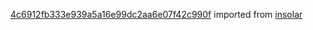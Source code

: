 [4c6912fb333e939a5a16e99dc2aa6e07f42c990f](https://github.com/insolar/insolar/commit/4c6912fb333e939a5a16e99dc2aa6e07f42c990f) imported from [insolar](https://github.com/insolar/insolar)
